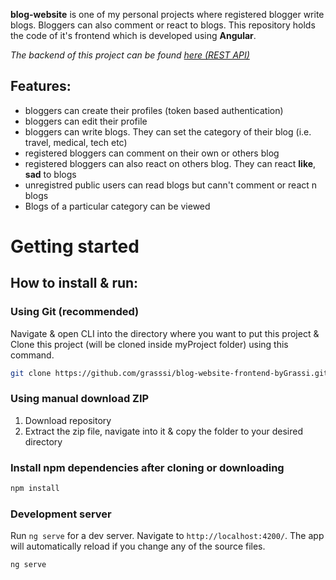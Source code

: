 
**blog-website** is one of my personal projects where registered blogger write blogs. Bloggers can also comment or react to blogs. This repository holds the code of it's frontend which is developed using **Angular**.

<em> The backend of this project can be found [here (REST API)](https://github.com/grasssi/blog-website-backend-ByGrassi) </em>


## Features:
- bloggers can create their profiles (token based authentication)
- bloggers can edit their profile
- bloggers can write blogs. They can set the category of their blog (i.e. travel, medical, tech etc)
- registered bloggers can comment on their own or others blog
- registered bloggers can also react on others blog. They can react **like**, **sad** to blogs
- unregistred public users can read blogs but cann't comment or react n blogs
- Blogs of a particular category can be viewed


# Getting started

## How to install & run:
### Using Git (recommended)
   Navigate & open CLI into the directory where you want to put this project & Clone this project (will be cloned inside myProject folder) using this command.
   
```bash
git clone https://github.com/grasssi/blog-website-frontend-byGrassi.git
```
### Using manual download ZIP
1. Download repository
2. Extract the zip file, navigate into it & copy the folder to your desired directory

### Install npm dependencies after cloning or downloading
```bash
npm install
```

### Development server

Run `ng serve` for a dev server. Navigate to `http://localhost:4200/`. The app will automatically reload if you change any of the source files.
```bash
ng serve
```

